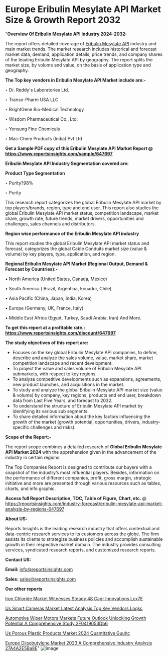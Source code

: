 # Europe Eribulin Mesylate API Market Size & Growth Report 2032

"<strong>Overview Of Eribulin Mesylate API Industry 2024-2032:</strong>

The report offers detailed coverage of <a href=https://www.reportsinsights.com/sample/647697>Eribulin Mesylate API</a> industry and main market trends. The market research includes historical and forecast market data, demand, application details, price trends, and company shares of the leading Eribulin Mesylate API by geography. The report splits the market size, by volume and value, on the basis of application type and geography.

<strong>The Top key vendors in Eribulin Mesylate API Market include are:- </strong>

‣ Dr. Reddy's Laboratories Ltd.

‣ Transo-Pharm USA LLC

‣ BrightGene Bio-Medical Technology

‣ Wisdom Pharmaceutical Co., Ltd.

‣ Yonsung Fine Chemicals

‣ Mac-Chem Products (India) Pvt.Ltd

<strong>Get a Sample PDF copy of this Eribulin Mesylate API Market Report </strong><strong>@ <a href=https://www.reportsinsights.com/sample/647697 style=color:#0000ff;>https://www.reportsinsights.com/sample/647697</a> </strong>

<strong>Eribulin Mesylate API Industry Segmentation covered are:</strong>

<strong>Product Type Segmentation</strong>

‣ Purity?98%

‣ Purity

This research report categorizes the global Eribulin Mesylate API market by top players/brands, region, type and end user. This report also studies the global Eribulin Mesylate API market status, competition landscape, market share, growth rate, future trends, market drivers, opportunities and challenges, sales channels and distributors.

<strong>Region wise performance of the Eribulin Mesylate API industry</strong><strong> </strong>

This report studies the global Eribulin Mesylate API market status and forecast, categorizes the global Cable Conduits market size (value &amp; volume) by key players, type, application, and region. 

<strong>Regional Eribulin Mesylate API Market (Regional Output, Demand &amp; Forecast by Countries):-</strong>

• North America (United States, Canada, Mexico)

• South America ( Brazil, Argentina, Ecuador, Chile)

• Asia Pacific (China, Japan, India, Korea)

• Europe (Germany, UK, France, Italy)

• Middle East Africa (Egypt, Turkey, Saudi Arabia, Iran) And More.

<strong>To get this report at a profitable rate.: <a href=https://www.reportsinsights.com/discount/647697 style=color:#0000ff;>https://www.reportsinsights.com/discount/647697</a></strong>

<strong>The study objectives of this report are:</strong>
<ul>
  <li>Focuses on the key global Eribulin Mesylate API companies, to define, describe and analyze the sales volume, value, market share, market competition landscape and recent development.</li>
  <li>To project the value and sales volume of Eribulin Mesylate API submarkets, with respect to key regions.</li>
  <li>To analyze competitive developments such as expansions, agreements, new product launches, and acquisitions in the market.</li>
  <li>To study and analyze the global Eribulin Mesylate API market size (value &amp; volume) by company, key regions, products and end user, breakdown data from Last Five Years, and forecast to 2032.</li>
  <li>To understand the structure of Eribulin Mesylate API market by identifying its various sub segments.</li>
  <li>To share detailed information about the key factors influencing the growth of the market (growth potential, opportunities, drivers, industry-specific challenges and risks).</li>
</ul>
<strong>Scope of the Report:-</strong><strong> </strong>

The report scope combines a detailed research of <strong>Global Eribulin Mesylate API Market 2024 </strong>with the apprehension given in the advancement of the industry in certain regions.

The Top Companies Report is designed to contribute our buyers with a snapshot of the industry’s most influential players. Besides, information on the performance of different companies, profit, gross margin, strategic initiative and more are presented through various resources such as tables, charts, and info graphic.

<strong>Access full Report Description, TOC, Table of Figure, Chart, etc. </strong>@   <a href=https://reportsinsights.com/industry-forecast/eribulin-mesylate-api-market-analysis-by-regions-647697 style=color:#0000ff;>https://reportsinsights.com/industry-forecast/eribulin-mesylate-api-market-analysis-by-regions-647697</a>

<strong>About US:</strong>

Reports Insights is the leading research industry that offers contextual and data-centric research services to its customers across the globe. The firm assists its clients to strategize business policies and accomplish sustainable growth in their respective market domain. The industry provides consulting services, syndicated research reports, and customized research reports.

<strong>Contact US:</strong>

<p class=""""><b>Email:</b> <a href=mailto:info@reportsinsights.com>info@reportsinsights.com</a></p>
<p class=""""><b>Sales:</b> <a href=mailto:sales@reportsinsights.com>sales@reportsinsights.com</a></p>

<strong>Our other reports</strong>

<a href=https://www.linkedin.com/pulse/iron-chloride-market-witnesses-steady-48-cagr-innovations-lcx7e/>Iron Chloride Market Witnesses Steady 48 Cagr Innovations Lcx7E</a>

<a href=https://www.linkedin.com/pulse/us-smart-cameras-market-latest-analysis-top-key-vendors-lnqkc/>Us Smart Cameras Market Latest Analysis Top Key Vendors Lnqkc</a>

<a href=https://medium.com/@sakshideshmukh994/automotive-wiper-motors-markets-future-outlook-unlocking-growth-potential-a-comprehensive-study-2f0419053db6>Automotive Wiper Motors Markets Future Outlook Unlocking Growth Potential A Comprehensive Study 2F0419053Db6</a>

<a href=https://www.linkedin.com/pulse/us-porous-plastic-products-market-2024-quantitative-guuhc/>Us Porous Plastic Products Market 2024 Quantitative Guuhc</a>

<a href=https://medium.com/@yadavahaan91/europe-diisobutylene-market-2023-a-comprehensive-industry-analysis-27a4a2e5ba8e>Europe Diisobutylene Market 2023 A Comprehensive Industry Analysis 27A4A2E5Ba8E</a>"
![image](https://github.com/aanak123/RIMarketer1/assets/158471119/6c235f19-a3c9-4654-9e21-e3ed475d1838)
